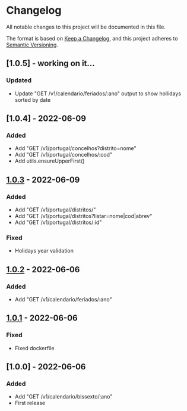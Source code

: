 # Changelog

All notable changes to this project will be documented in this file.

The format is based on [Keep a Changelog](https://keepachangelog.com/en/1.0.0/),
and this project adheres to [Semantic Versioning](https://semver.org/spec/v2.0.0.html).

## [1.0.5] - working on it...

### Updated

- Update "GET /v1/calendario/feriados/:ano" output to show hollidays sorted by date

## [1.0.4] - 2022-06-09

### Added

- Add "GET /v1/portugal/concelhos?distrito=nome"
- Add "GET /v1/portugal/concelhos/:cod"
- Add utils.ensureUpperFirst()

## [1.0.3] - 2022-06-09

### Added

- Add "GET /v1/portugal/distritos/"
- Add "GET /v1/portugal/distritos?listar=nome|cod|abrev"
- Add "GET /v1/portugal/distritos/:id"

### Fixed

- Holidays year validation

## [1.0.2] - 2022-06-06

### Added

- Add "GET /v1/calendario/feriados/:ano"

## [1.0.1] - 2022-06-06

### Fixed

- Fixed dockerfile

## [1.0.0] - 2022-06-06

### Added

- Add "GET /v1/calendario/bissexto/:ano"
- First release

[unreleased]: https://github.com/gabtec/freeapis/compare/v1.0.0...HEAD
[1.0.3]: https://github.com/gabtec/freeapis/releases/tag/v1.0.3
[1.0.2]: https://github.com/gabtec/freeapis/releases/tag/v1.0.2
[1.0.1]: https://github.com/gabtec/freeapis/releases/tag/v1.0.1
